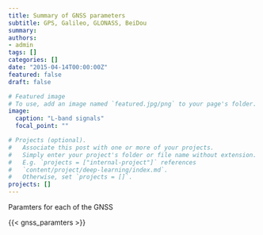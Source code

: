 ```yaml
---
title: Summary of GNSS parameters
subtitle: GPS, Galileo, GLONASS, BeiDou
summary: 
authors:
- admin
tags: []
categories: []
date: "2015-04-14T00:00:00Z"
featured: false
draft: false

# Featured image
# To use, add an image named `featured.jpg/png` to your page's folder. 
image:
  caption: "L-band signals"
  focal_point: ""

# Projects (optional).
#   Associate this post with one or more of your projects.
#   Simply enter your project's folder or file name without extension.
#   E.g. `projects = ["internal-project"]` references 
#   `content/project/deep-learning/index.md`.
#   Otherwise, set `projects = []`.
projects: []
---
```


Paramters for each of the GNSS


{{< gnss_paramters >}}